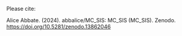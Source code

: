 Please cite: 

Alice Abbate. (2024). abbalice/MC_SIS: MC_SIS (MC_SIS). Zenodo. https://doi.org/10.5281/zenodo.13862046
